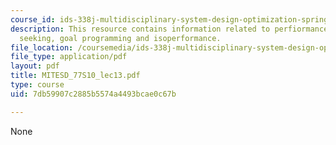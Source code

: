 ```yaml
---
course_id: ids-338j-multidisciplinary-system-design-optimization-spring-2010
description: This resource contains information related to perfiormance outline, goal
  seeking, goal programming and isoperformance.
file_location: /coursemedia/ids-338j-multidisciplinary-system-design-optimization-spring-2010/7db59907c2885b5574a4493bcae0c67b_MITESD_77S10_lec13.pdf
file_type: application/pdf
layout: pdf
title: MITESD_77S10_lec13.pdf
type: course
uid: 7db59907c2885b5574a4493bcae0c67b

---
```

None